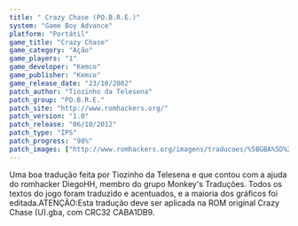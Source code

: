 ```yaml
---
title: " Crazy Chase (PO.B.R.E.)"
system: "Game Boy Advance"
platform: "Portátil"
game_title: "Crazy Chase"
game_category: "Ação"
game_players: "1"
game_developer: "Kemco"
game_publisher: "Kemco"
game_release_date: "23/10/2002"
patch_author: "Tiozinho da Telesena"
patch_group: "PO.B.R.E."
patch_site: "http://www.romhackers.org/"
patch_version: "1.0"
patch_release: "06/10/2012"
patch_type: "IPS"
patch_progress: "98%"
patch_images: ["http://www.romhackers.org/imagens/traducoes/%5BGBA%5D%20Crazy%20Chase%20-%20POBRE%20-%201.png","http://www.romhackers.org/imagens/traducoes/%5BGBA%5D%20Crazy%20Chase%20-%20POBRE%20-%202.png","http://www.romhackers.org/imagens/traducoes/%5BGBA%5D%20Crazy%20Chase%20-%20POBRE%20-%203.png"]
---
```

Uma boa tradução feita por Tiozinho da Telesena e que contou com a ajuda do romhacker DiegoHH, membro do grupo Monkey's Traduções. Todos os textos do jogo foram traduzido e acentuados, e a maioria dos gráficos foi editada.ATENÇÃO:Esta tradução deve ser aplicada na ROM original Crazy Chase (U).gba, com CRC32 CABA1DB9.